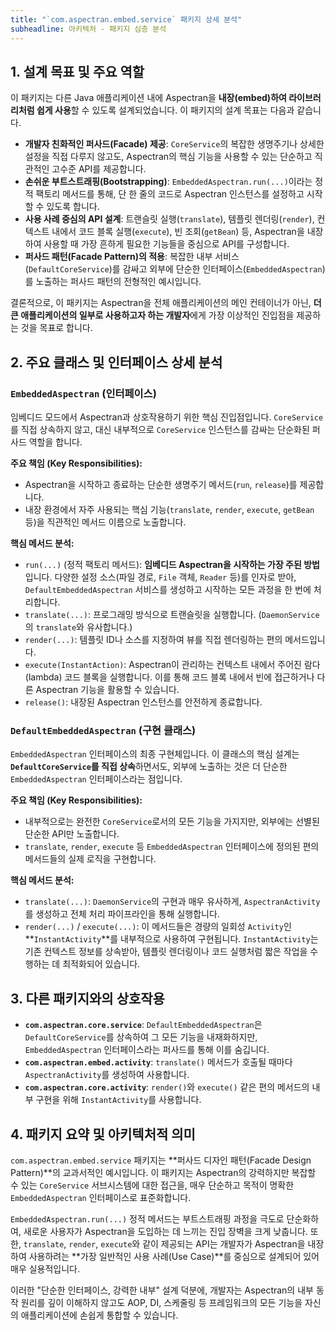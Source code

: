 ```yaml
---
title: "`com.aspectran.embed.service` 패키지 상세 분석"
subheadline: 아키텍처 - 패키지 심층 분석
---
```


## 1. 설계 목표 및 주요 역할

이 패키지는 다른 Java 애플리케이션 내에 Aspectran을 **내장(embed)하여 라이브러리처럼 쉽게 사용**할 수 있도록 설계되었습니다. 이 패키지의 설계 목표는 다음과 같습니다.

-   **개발자 친화적인 퍼사드(Facade) 제공**: `CoreService`의 복잡한 생명주기나 상세한 설정을 직접 다루지 않고도, Aspectran의 핵심 기능을 사용할 수 있는 단순하고 직관적인 고수준 API를 제공합니다.
-   **손쉬운 부트스트래핑(Bootstrapping)**: `EmbeddedAspectran.run(...)`이라는 정적 팩토리 메서드를 통해, 단 한 줄의 코드로 Aspectran 인스턴스를 설정하고 시작할 수 있도록 합니다.
-   **사용 사례 중심의 API 설계**: 트랜슬릿 실행(`translate`), 템플릿 렌더링(`render`), 컨텍스트 내에서 코드 블록 실행(`execute`), 빈 조회(`getBean`) 등, Aspectran을 내장하여 사용할 때 가장 흔하게 필요한 기능들을 중심으로 API를 구성합니다.
-   **퍼사드 패턴(Facade Pattern)의 적용**: 복잡한 내부 서비스(`DefaultCoreService`)를 감싸고 외부에 단순한 인터페이스(`EmbeddedAspectran`)를 노출하는 퍼사드 패턴의 전형적인 예시입니다.

결론적으로, 이 패키지는 Aspectran을 전체 애플리케이션의 메인 컨테이너가 아닌, **더 큰 애플리케이션의 일부로 사용하고자 하는 개발자**에게 가장 이상적인 진입점을 제공하는 것을 목표로 합니다.

## 2. 주요 클래스 및 인터페이스 상세 분석

### `EmbeddedAspectran` (인터페이스)

임베디드 모드에서 Aspectran과 상호작용하기 위한 핵심 진입점입니다. `CoreService`를 직접 상속하지 않고, 대신 내부적으로 `CoreService` 인스턴스를 감싸는 단순화된 퍼사드 역할을 합니다.

**주요 책임 (Key Responsibilities):**
-   Aspectran을 시작하고 종료하는 단순한 생명주기 메서드(`run`, `release`)를 제공합니다.
-   내장 환경에서 자주 사용되는 핵심 기능(`translate`, `render`, `execute`, `getBean` 등)을 직관적인 메서드 이름으로 노출합니다.

**핵심 메서드 분석:**
-   `run(...)` (정적 팩토리 메서드): **임베디드 Aspectran을 시작하는 가장 주된 방법**입니다. 다양한 설정 소스(파일 경로, `File` 객체, `Reader` 등)를 인자로 받아, `DefaultEmbeddedAspectran` 서비스를 생성하고 시작하는 모든 과정을 한 번에 처리합니다.
-   `translate(...)`: 프로그래밍 방식으로 트랜슬릿을 실행합니다. (`DaemonService`의 `translate`와 유사합니다.)
-   `render(...)`: 템플릿 ID나 소스를 지정하여 뷰를 직접 렌더링하는 편의 메서드입니다.
-   `execute(InstantAction)`: Aspectran이 관리하는 컨텍스트 내에서 주어진 람다(lambda) 코드 블록을 실행합니다. 이를 통해 코드 블록 내에서 빈에 접근하거나 다른 Aspectran 기능을 활용할 수 있습니다.
-   `release()`: 내장된 Aspectran 인스턴스를 안전하게 종료합니다.

### `DefaultEmbeddedAspectran` (구현 클래스)

`EmbeddedAspectran` 인터페이스의 최종 구현체입니다. 이 클래스의 핵심 설계는 **`DefaultCoreService`를 직접 상속**하면서도, 외부에 노출하는 것은 더 단순한 `EmbeddedAspectran` 인터페이스라는 점입니다.

**주요 책임 (Key Responsibilities):**
-   내부적으로는 완전한 `CoreService`로서의 모든 기능을 가지지만, 외부에는 선별된 단순한 API만 노출합니다.
-   `translate`, `render`, `execute` 등 `EmbeddedAspectran` 인터페이스에 정의된 편의 메서드들의 실제 로직을 구현합니다.

**핵심 메서드 분석:**
-   `translate(...)`: `DaemonService`의 구현과 매우 유사하게, `AspectranActivity`를 생성하고 전체 처리 파이프라인을 통해 실행합니다.
-   `render(...)` / `execute(...)`: 이 메서드들은 경량의 일회성 `Activity`인 **`InstantActivity`**를 내부적으로 사용하여 구현됩니다. `InstantActivity`는 기존 컨텍스트 정보를 상속받아, 템플릿 렌더링이나 코드 실행처럼 짧은 작업을 수행하는 데 최적화되어 있습니다.

## 3. 다른 패키지와의 상호작용

-   **`com.aspectran.core.service`**: `DefaultEmbeddedAspectran`은 `DefaultCoreService`를 상속하여 그 모든 기능을 내재화하지만, `EmbeddedAspectran` 인터페이스라는 퍼사드를 통해 이를 숨깁니다.
-   **`com.aspectran.embed.activity`**: `translate()` 메서드가 호출될 때마다 `AspectranActivity`를 생성하여 사용합니다.
-   **`com.aspectran.core.activity`**: `render()`와 `execute()` 같은 편의 메서드의 내부 구현을 위해 `InstantActivity`를 사용합니다.

## 4. 패키지 요약 및 아키텍처적 의미

`com.aspectran.embed.service` 패키지는 **퍼사드 디자인 패턴(Facade Design Pattern)**의 교과서적인 예시입니다. 이 패키지는 Aspectran의 강력하지만 복잡할 수 있는 `CoreService` 서브시스템에 대한 접근을, 매우 단순하고 목적이 명확한 `EmbeddedAspectran` 인터페이스로 표준화합니다.

`EmbeddedAspectran.run(...)` 정적 메서드는 부트스트래핑 과정을 극도로 단순화하여, 새로운 사용자가 Aspectran을 도입하는 데 느끼는 진입 장벽을 크게 낮춥니다. 또한, `translate`, `render`, `execute`와 같이 제공되는 API는 개발자가 Aspectran을 내장하여 사용하려는 **가장 일반적인 사용 사례(Use Case)**를 중심으로 설계되어 있어 매우 실용적입니다.

이러한 "단순한 인터페이스, 강력한 내부" 설계 덕분에, 개발자는 Aspectran의 내부 동작 원리를 깊이 이해하지 않고도 AOP, DI, 스케줄링 등 프레임워크의 모든 기능을 자신의 애플리케이션에 손쉽게 통합할 수 있습니다.
